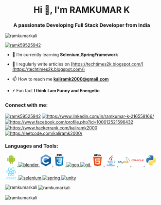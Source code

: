 <h1 align="center">Hi 👋, I'm RAMKUMAR K</h1>
<h3 align="center">A passionate Developing Full Stack Developer from India</h3>

<p align="left"> <img src="https://komarev.com/ghpvc/?username=ramkumarkali&label=Profile%20views&color=0e75b6&style=flat" alt="ramkumarkali" /> </p>

<p align="left"> <a href="https://twitter.com/ramk59525942" target="blank"><img src="https://img.shields.io/twitter/follow/ramk59525942?logo=twitter&style=for-the-badge" alt="ramk59525942" /></a> </p>

- 🌱 I’m currently learning **Selenium,SpringFramework**

- 📝 I regularly write articles on [https://techtimes2k.blogspot.com/](https://techtimes2k.blogspot.com/)

- 📫 How to reach me **kaliramk2000@gmail.com**

- ⚡ Fun fact **I think I am Funny and Energetic**

<h3 align="left">Connect with me:</h3>
<p align="left">
<a href="https://twitter.com/ramk59525942" target="blank"><img align="center" src="https://raw.githubusercontent.com/rahuldkjain/github-profile-readme-generator/master/src/images/icons/Social/twitter.svg" alt="ramk59525942" height="30" width="40" /></a>
<a href="https://linkedin.com/in/https://www.linkedin.com/in/ramkumar-k-216558166/" target="blank"><img align="center" src="https://raw.githubusercontent.com/rahuldkjain/github-profile-readme-generator/master/src/images/icons/Social/linked-in-alt.svg" alt="https://www.linkedin.com/in/ramkumar-k-216558166/" height="30" width="40" /></a>
<a href="https://fb.com/https://www.facebook.com/profile.php?id=100012521596432" target="blank"><img align="center" src="https://raw.githubusercontent.com/rahuldkjain/github-profile-readme-generator/master/src/images/icons/Social/facebook.svg" alt="https://www.facebook.com/profile.php?id=100012521596432" height="30" width="40" /></a>
<a href="https://www.hackerrank.com/https://www.hackerrank.com/kaliramk2000" target="blank"><img align="center" src="https://raw.githubusercontent.com/rahuldkjain/github-profile-readme-generator/master/src/images/icons/Social/hackerrank.svg" alt="https://www.hackerrank.com/kaliramk2000" height="30" width="40" /></a>
<a href="https://www.leetcode.com/https://leetcode.com/kaliramk2000/" target="blank"><img align="center" src="https://raw.githubusercontent.com/rahuldkjain/github-profile-readme-generator/master/src/images/icons/Social/leet-code.svg" alt="https://leetcode.com/kaliramk2000/" height="30" width="40" /></a>
</p>

<h3 align="left">Languages and Tools:</h3>
<p align="left"> <a href="https://developer.android.com" target="_blank"> <img src="https://raw.githubusercontent.com/devicons/devicon/master/icons/android/android-original-wordmark.svg" alt="android" width="40" height="40"/> </a> <a href="https://www.blender.org/" target="_blank"> <img src="https://download.blender.org/branding/community/blender_community_badge_white.svg" alt="blender" width="40" height="40"/> </a> <a href="https://www.cprogramming.com/" target="_blank"> <img src="https://raw.githubusercontent.com/devicons/devicon/master/icons/c/c-original.svg" alt="c" width="40" height="40"/> </a> <a href="https://www.w3schools.com/css/" target="_blank"> <img src="https://raw.githubusercontent.com/devicons/devicon/master/icons/css3/css3-original-wordmark.svg" alt="css3" width="40" height="40"/> </a> <a href="https://cloud.google.com" target="_blank"> <img src="https://www.vectorlogo.zone/logos/google_cloud/google_cloud-icon.svg" alt="gcp" width="40" height="40"/> </a> <a href="https://git-scm.com/" target="_blank"> <img src="https://www.vectorlogo.zone/logos/git-scm/git-scm-icon.svg" alt="git" width="40" height="40"/> </a> <a href="https://www.w3.org/html/" target="_blank"> <img src="https://raw.githubusercontent.com/devicons/devicon/master/icons/html5/html5-original-wordmark.svg" alt="html5" width="40" height="40"/> </a> <a href="https://www.java.com" target="_blank"> <img src="https://raw.githubusercontent.com/devicons/devicon/master/icons/java/java-original.svg" alt="java" width="40" height="40"/> </a> <a href="https://www.mysql.com/" target="_blank"> <img src="https://raw.githubusercontent.com/devicons/devicon/master/icons/mysql/mysql-original-wordmark.svg" alt="mysql" width="40" height="40"/> </a> <a href="https://www.oracle.com/" target="_blank"> <img src="https://raw.githubusercontent.com/devicons/devicon/master/icons/oracle/oracle-original.svg" alt="oracle" width="40" height="40"/> </a> <a href="https://www.python.org" target="_blank"> <img src="https://raw.githubusercontent.com/devicons/devicon/master/icons/python/python-original.svg" alt="python" width="40" height="40"/> </a> <a href="https://reactjs.org/" target="_blank"> <img src="https://raw.githubusercontent.com/devicons/devicon/master/icons/react/react-original-wordmark.svg" alt="react" width="40" height="40"/> </a> <a href="https://www.selenium.dev" target="_blank"> <img src="https://raw.githubusercontent.com/detain/svg-logos/780f25886640cef088af994181646db2f6b1a3f8/svg/selenium-logo.svg" alt="selenium" width="40" height="40"/> </a> <a href="https://spring.io/" target="_blank"> <img src="https://www.vectorlogo.zone/logos/springio/springio-icon.svg" alt="spring" width="40" height="40"/> </a> <a href="https://unity.com/" target="_blank"> <img src="https://www.vectorlogo.zone/logos/unity3d/unity3d-icon.svg" alt="unity" width="40" height="40"/> </a> </p>

<p><img align="left" src="https://github-readme-stats.vercel.app/api/top-langs?username=ramkumarkali&show_icons=true&locale=en&layout=compact" alt="ramkumarkali" /></p>

<p>&nbsp;<img align="center" src="https://github-readme-stats.vercel.app/api?username=ramkumarkali&show_icons=true&locale=en" alt="ramkumarkali" /></p>

<p><img align="center" src="https://github-readme-streak-stats.herokuapp.com/?user=ramkumarkali&" alt="ramkumarkali" /></p>


